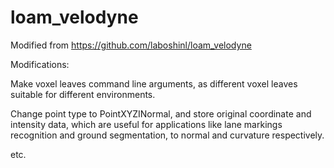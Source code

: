 # loam_velodyne
Modified from https://github.com/laboshinl/loam_velodyne

Modifications:

Make voxel leaves command line arguments, as different voxel leaves suitable for different environments.

Change point type to PointXYZINormal, and store original coordinate and intensity data, which are useful for applications like lane markings recognition and ground segmentation, to normal and curvature respectively.

etc.
